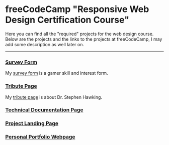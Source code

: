 # freeCodeCamp "Responsive Web Design Certification Course"

Here you can find all the "required" projects for the web design course.
Below are the projects and the links to the projects at freeCodeCamp, I may add some description as well later on.

---

### [Survey Form](https://www.freecodecamp.org/learn/2022/responsive-web-design/build-a-survey-form-project/build-a-survey-form)

My [survey form](https://github.com/D-Johnson89/freeCodeCamp/tree/main/surveyForm) is a gamer skill and interest form.

### [Tribute Page](https://www.freecodecamp.org/learn/2022/responsive-web-design/build-a-tribute-page-project/build-a-tribute-page)

My [tribute page](https://github.com/D-Johnson89/freeCodeCamp/tree/main/tributePage) is about Dr. Stephen Hawking.

### [Technical Documentation Page](https://www.freecodecamp.org/learn/2022/responsive-web-design/build-a-technical-documentation-page-project/build-a-technical-documentation-page)

### [Project Landing Page](https://www.freecodecamp.org/learn/2022/responsive-web-design/build-a-product-landing-page-project/build-a-product-landing-page)

### [Personal Portfolio Webpage](https://www.freecodecamp.org/learn/2022/responsive-web-design/build-a-personal-portfolio-webpage-project/build-a-personal-portfolio-webpage)
